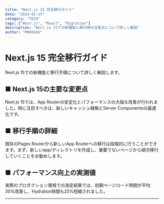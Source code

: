 ```yaml
---
title: "Next.js 15 完全移行ガイド"
date: "2024-01-15"
category: "TECH"
tags: ["Next.js", "React", "Migration"]
description: "Next.js 15での新機能と移行時の注意点について詳しく解説"
author: "MOKOSAU"
---
```


# Next.js 15 完全移行ガイド

Next.js 15での新機能と移行手順について詳しく解説します。

## ■ Next.js 15の主要な変更点

Next.js 15では、App Routerの安定化とパフォーマンスの大幅な改善が行われました。特に注目すべきは、新しいキャッシュ戦略とServer Componentsの最適化です。

## ■ 移行手順の詳細

既存のPages Routerから新しいApp Routerへの移行は段階的に行うことができます。まず、新しいapp/ディレクトリを作成し、重要でないページから順次移行していくことをお勧めします。

## ■ パフォーマンス向上の実測値

実際のプロダクション環境での測定結果では、初期ページロード時間が平均30%改善し、Hydration時間も25%短縮されました。

---